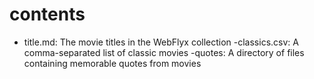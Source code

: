 # contents

- title.md: The movie titles in the WebFlyx collection
-classics.csv: A comma-separated list of classic movies
-quotes: A directory of files containing memorable quotes from movies
